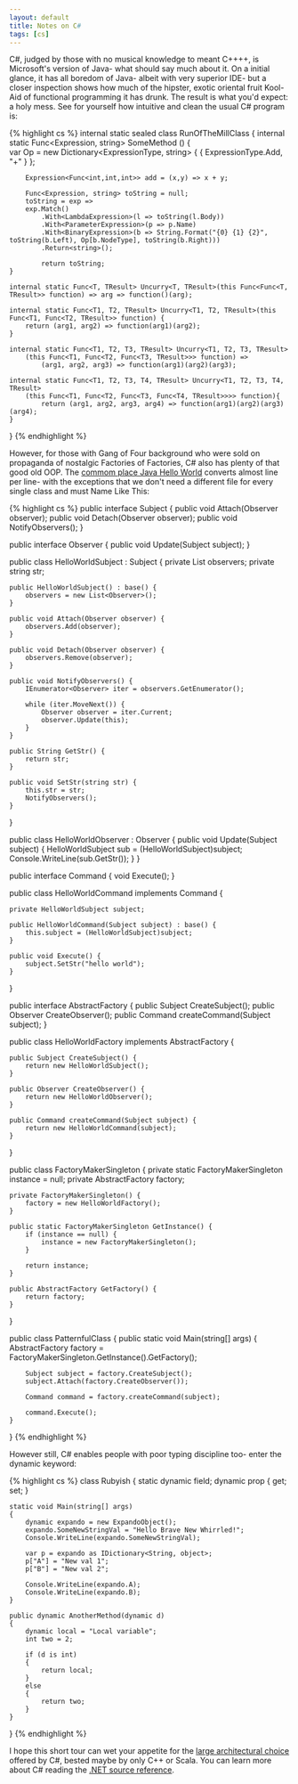 ```yaml
---
layout: default
title: Notes on C#
tags: [cs]
---
```


C#, judged by those with no musical knowledge to meant C++++, is Microsoft's version of Java- what should say much about it. On a initial glance, it has all boredom of Java- albeit with very superior IDE- but a closer inspection shows how much of the hipster, exotic oriental fruit Kool-Aid of functional programming it has drunk. The result is what you'd expect: a holy mess. See for yourself how intuitive and clean the usual C# program is:

{% highlight cs %}
internal static sealed class RunOfTheMillClass {
    internal static Func<Expression, string> SomeMethod () {    
        var Op = new Dictionary<ExpressionType, string> { { ExpressionType.Add, "+" } };

        Expression<Func<int,int,int>> add = (x,y) => x + y;

        Func<Expression, string> toString = null;
        toString = exp =>
        exp.Match()
            .With<LambdaExpression>(l => toString(l.Body))
            .With<ParameterExpression>(p => p.Name)
            .With<BinaryExpression>(b => String.Format("{0} {1} {2}", toString(b.Left), Op[b.NodeType], toString(b.Right)))
            .Return<string>();

            return toString;   
    }

    internal static Func<T, TResult> Uncurry<T, TResult>(this Func<Func<T, TResult>> function) => arg => function()(arg);

    internal static Func<T1, T2, TResult> Uncurry<T1, T2, TResult>(this Func<T1, Func<T2, TResult>> function) {
        return (arg1, arg2) => function(arg1)(arg2);
    }

    internal static Func<T1, T2, T3, TResult> Uncurry<T1, T2, T3, TResult>
        (this Func<T1, Func<T2, Func<T3, TResult>>> function) =>
            (arg1, arg2, arg3) => function(arg1)(arg2)(arg3);

    internal static Func<T1, T2, T3, T4, TResult> Uncurry<T1, T2, T3, T4, TResult>
        (this Func<T1, Func<T2, Func<T3, Func<T4, TResult>>>> function){
            return (arg1, arg2, arg3, arg4) => function(arg1)(arg2)(arg3)(arg4);
    }

}
{% endhighlight %}

However, for those with Gang of Four background who were sold on propaganda of nostalgic Factories of Factories, C# also has plenty of that good old OOP. The [commom place Java Hello World](https://taskinoor.wordpress.com/2011/09/21/the-abuse-of-design-patterns-in-writing-a-hello-world-program/) converts almost line per line- with the exceptions that we don't need a different file for every single class and must Name Like This:

{% highlight cs %}
public interface Subject {
    public void Attach(Observer observer);
    public void Detach(Observer observer);
    public void NotifyObservers();
}

public interface Observer {
    public void Update(Subject subject);
}

public class HelloWorldSubject : Subject {
    private List<Observer> observers;
    private string str;

    public HelloWorldSubject() : base() {
        observers = new List<Observer>();
    }

    public void Attach(Observer observer) {
        observers.Add(observer);
    }

    public void Detach(Observer observer) {
        observers.Remove(observer);
    }

    public void NotifyObservers() {
        IEnumerator<Observer> iter = observers.GetEnumerator();

        while (iter.MoveNext()) {
            Observer observer = iter.Current;
            observer.Update(this);
        }
    }

    public String GetStr() {
        return str;
    }

    public void SetStr(string str) {
        this.str = str;
        NotifyObservers();
    }
}

public class HelloWorldObserver : Observer {
    public void Update(Subject subject) {
        HelloWorldSubject sub = (HelloWorldSubject)subject;
        Console.WriteLine(sub.GetStr());
    }
}

public interface Command {
    void Execute();
}

public class HelloWorldCommand implements Command {

    private HelloWorldSubject subject;

    public HelloWorldCommand(Subject subject) : base() {
        this.subject = (HelloWorldSubject)subject;
    }

    public void Execute() {
        subject.SetStr("hello world");
    }
}

public interface AbstractFactory {
    public Subject CreateSubject();
    public Observer CreateObserver();
    public Command createCommand(Subject subject);
}

public class HelloWorldFactory implements AbstractFactory {

    public Subject CreateSubject() {
        return new HelloWorldSubject();
    }

    public Observer CreateObserver() {
        return new HelloWorldObserver();
    }

    public Command createCommand(Subject subject) {
        return new HelloWorldCommand(subject);
    }
}

public class FactoryMakerSingleton {
    private static FactoryMakerSingleton instance = null;
    private AbstractFactory factory;

    private FactoryMakerSingleton() {
        factory = new HelloWorldFactory();
    }

    public static FactoryMakerSingleton GetInstance() {
        if (instance == null) {
            instance = new FactoryMakerSingleton();
        }

        return instance;
    }

    public AbstractFactory GetFactory() {
        return factory;
    }
}

public class PatternfulClass {
    public static void Main(string[] args) {
        AbstractFactory factory = FactoryMakerSingleton.GetInstance().GetFactory();

        Subject subject = factory.CreateSubject();
        subject.Attach(factory.CreateObserver());

        Command command = factory.createCommand(subject);

        command.Execute();
    }
}
{% endhighlight %}

However still, C# enables people with poor typing discipline too- enter the dynamic keyword:

{% highlight cs %}
class Rubyish
{
    static dynamic field;
    dynamic prop { get; set; }

    static void Main(string[] args)
    {
        dynamic expando = new ExpandoObject();
        expando.SomeNewStringVal = "Hello Brave New Whirrled!";
        Console.WriteLine(expando.SomeNewStringVal);

        var p = expando as IDictionary<String, object>;
        p["A"] = "New val 1";
        p["B"] = "New val 2";

        Console.WriteLine(expando.A);
        Console.WriteLine(expando.B);
    }

    public dynamic AnotherMethod(dynamic d)
    {
        dynamic local = "Local variable";
        int two = 2;

        if (d is int)
        {
            return local;
        }
        else
        {
            return two;
        }
    }    
}
{% endhighlight %}

I hope this short tour can wet your appetite for the [large architectural choice](https://en.wikipedia.org/wiki/Feature_creep) offered by C#, bested maybe by only C++ or Scala. You can learn more about C# reading the [.NET source reference](http://referencesource.microsoft.com/).
